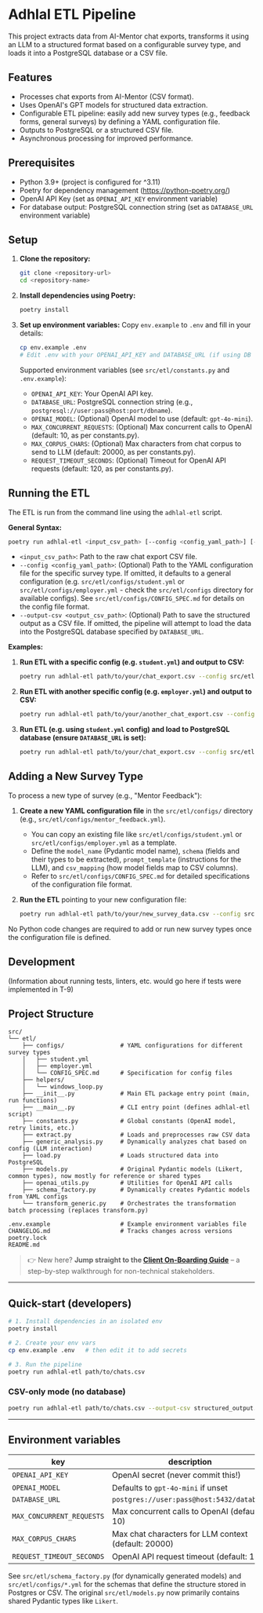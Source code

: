 # Adhlal ETL Pipeline

This project extracts data from AI-Mentor chat exports, transforms it using an LLM
to a structured format based on a configurable survey type, and loads it into a
PostgreSQL database or a CSV file.

## Features

- Processes chat exports from AI-Mentor (CSV format).
- Uses OpenAI's GPT models for structured data extraction.
- Configurable ETL pipeline: easily add new survey types (e.g., feedback forms, general surveys) by defining a YAML configuration file.
- Outputs to PostgreSQL or a structured CSV file.
- Asynchronous processing for improved performance.

## Prerequisites

- Python 3.9+ (project is configured for ^3.11)
- Poetry for dependency management (https://python-poetry.org/)
- OpenAI API Key (set as `OPENAI_API_KEY` environment variable)
- For database output: PostgreSQL connection string (set as `DATABASE_URL` environment variable)

## Setup

1.  **Clone the repository:**
    ```bash
    git clone <repository-url>
    cd <repository-name>
    ```

2.  **Install dependencies using Poetry:**
    ```bash
    poetry install
    ```

3.  **Set up environment variables:**
    Copy `env.example` to `.env` and fill in your details:
    ```bash
    cp env.example .env
    # Edit .env with your OPENAI_API_KEY and DATABASE_URL (if using DB output)
    ```
    Supported environment variables (see `src/etl/constants.py` and `.env.example`):
    - `OPENAI_API_KEY`: Your OpenAI API key.
    - `DATABASE_URL`: PostgreSQL connection string (e.g., `postgresql://user:pass@host:port/dbname`).
    - `OPENAI_MODEL`: (Optional) OpenAI model to use (default: `gpt-4o-mini`).
    - `MAX_CONCURRENT_REQUESTS`: (Optional) Max concurrent calls to OpenAI (default: 10, as per constants.py).
    - `MAX_CORPUS_CHARS`: (Optional) Max characters from chat corpus to send to LLM (default: 20000, as per constants.py).
    - `REQUEST_TIMEOUT_SECONDS`: (Optional) Timeout for OpenAI API requests (default: 120, as per constants.py).

## Running the ETL

The ETL is run from the command line using the `adhlal-etl` script.

**General Syntax:**

```bash
poetry run adhlal-etl <input_csv_path> [--config <config_yaml_path>] [--output-csv <output_csv_path>]
```

-   `<input_csv_path>`: Path to the raw chat export CSV file.
-   `--config <config_yaml_path>`: (Optional) Path to the YAML configuration file for the specific survey type.
    If omitted, it defaults to a general configuration (e.g. `src/etl/configs/student.yml` or `src/etl/configs/employer.yml` - check the `src/etl/configs` directory for available configs).
    See `src/etl/configs/CONFIG_SPEC.md` for details on the config file format.
-   `--output-csv <output_csv_path>`: (Optional) Path to save the structured output as a CSV file.
    If omitted, the pipeline will attempt to load the data into the PostgreSQL database specified by `DATABASE_URL`.

**Examples:**

1.  **Run ETL with a specific config (e.g. `student.yml`) and output to CSV:**
    ```bash
    poetry run adhlal-etl path/to/your/chat_export.csv --config src/etl/configs/student.yml --output-csv path/to/output/structured_data.csv
    ```

2.  **Run ETL with another specific config (e.g. `employer.yml`) and output to CSV:**
    ```bash
    poetry run adhlal-etl path/to/your/another_chat_export.csv --config src/etl/configs/employer.yml --output-csv path/to/output/another_structured_data.csv
    ```

3.  **Run ETL (e.g. using `student.yml` config) and load to PostgreSQL database (ensure `DATABASE_URL` is set):**
    ```bash
    poetry run adhlal-etl path/to/your/chat_export.csv --config src/etl/configs/student.yml
    ```

## Adding a New Survey Type

To process a new type of survey (e.g., "Mentor Feedback"):

1.  **Create a new YAML configuration file** in the `src/etl/configs/` directory (e.g., `src/etl/configs/mentor_feedback.yml`).
    -   You can copy an existing file like `src/etl/configs/student.yml` or `src/etl/configs/employer.yml` as a template.
    -   Define the `model_name` (Pydantic model name), `schema` (fields and their types to be extracted), `prompt_template` (instructions for the LLM), and `csv_mapping` (how model fields map to CSV columns).
    -   Refer to `src/etl/configs/CONFIG_SPEC.md` for detailed specifications of the configuration file format.

2.  **Run the ETL** pointing to your new configuration file:
    ```bash
    poetry run adhlal-etl path/to/your/new_survey_data.csv --config src/etl/configs/your_new_config.yml --output-csv path/to/output/your_new_structured_data.csv
    ```

No Python code changes are required to add or run new survey types once the configuration file is defined.

## Development

(Information about running tests, linters, etc. would go here if tests were implemented in T-9)

## Project Structure

```
src/
└── etl/
    ├── configs/                # YAML configurations for different survey types
    │   ├── student.yml
    │   ├── employer.yml
    │   └── CONFIG_SPEC.md      # Specification for config files
    ├── helpers/
    │   └── windows_loop.py
    ├── __init__.py             # Main ETL package entry point (main, run functions)
    ├── __main__.py             # CLI entry point (defines adhlal-etl script)
    ├── constants.py            # Global constants (OpenAI model, retry limits, etc.)
    ├── extract.py              # Loads and preprocesses raw CSV data
    ├── generic_analysis.py     # Dynamically analyzes chat based on config (LLM interaction)
    ├── load.py                 # Loads structured data into PostgreSQL
    ├── models.py               # Original Pydantic models (Likert, common types), now mostly for reference or shared types
    ├── openai_utils.py         # Utilities for OpenAI API calls
    ├── schema_factory.py       # Dynamically creates Pydantic models from YAML configs
    └── transform_generic.py    # Orchestrates the transformation batch processing (replaces transform.py)

.env.example                    # Example environment variables file
CHANGELOG.md                    # Tracks changes across versions
poetry.lock
README.md
```

> 👉 New here?  **Jump straight to the [Client On-Boarding Guide](CLIENT_ONBOARDING.md)** – a step-by-step walkthrough for non-technical stakeholders.

---

## Quick-start (developers)
```bash
# 1. Install dependencies in an isolated env
poetry install               

# 2. Create your env vars
cp env.example .env   # then edit it to add secrets

# 3. Run the pipeline
poetry run adhlal-etl path/to/chats.csv
```

### CSV-only mode (no database)
```bash
poetry run adhlal-etl path/to/chats.csv --output-csv structured_output.csv
```

---

## Environment variables
| key              | description                               |
| ---------------- | ----------------------------------------- |
| `OPENAI_API_KEY` | OpenAI secret (never commit this!)        |
| `OPENAI_MODEL`   | Defaults to `gpt-4o-mini` if unset        |
| `DATABASE_URL`   | `postgres://user:pass@host:5432/database` |
| `MAX_CONCURRENT_REQUESTS` | Max concurrent calls to OpenAI (default: 10) |
| `MAX_CORPUS_CHARS` | Max chat characters for LLM context (default: 20000) |
| `REQUEST_TIMEOUT_SECONDS` | OpenAI API request timeout (default: 120) |

See `src/etl/schema_factory.py` (for dynamically generated models) and `src/etl/configs/*.yml` for the schemas that define the structure stored in Postgres or CSV.
The original `src/etl/models.py` now primarily contains shared Pydantic types like `Likert`. 